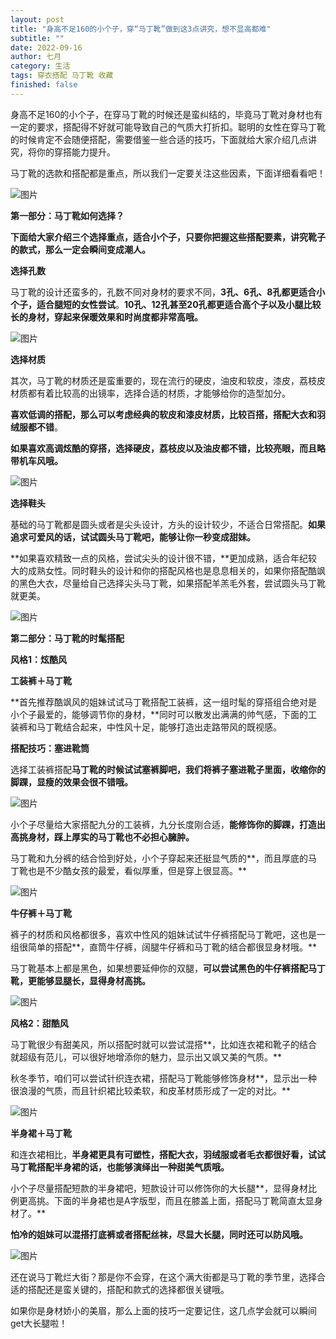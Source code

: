 ```yaml
---
layout: post
title: "身高不足160的小个子，穿“马丁靴”做到这3点讲究，想不显高都难"
subtitle: ""
date: 2022-09-16
author: 七月
category: 生活
tags: 穿衣搭配 马丁靴 收藏
finished: false
---
```


身高不足160的小个子，在穿马丁靴的时候还是蛮纠结的，毕竟马丁靴对身材也有一定的要求，搭配得不好就可能导致自己的气质大打折扣。聪明的女性在穿马丁靴的时候肯定不会随便搭配，需要借鉴一些合适的技巧，下面就给大家介绍几点讲究，将你的穿搭能力提升。

马丁靴的选款和搭配都是重点，所以我们一定要关注这些因素，下面详细看看吧！

![图片](/img/640.jpeg)

**第一部分：马丁靴如何选择？**

**下面给大家介绍三个选择重点，适合小个子，只要你把握这些搭配要素，讲究靴子的款式，那么一定会瞬间变成潮人。**

**选择孔数**

马丁靴的设计还蛮多的，孔数不同对身材的要求不同，**3孔、6孔、8孔都更适合小个子，适合腿短的女性尝试**。**10孔、12孔甚至20孔都更适合高个子以及小腿比较长的身材，穿起来保暖效果和时尚度都非常高哦。**

![图片](/img/640-20220916165010164.jpeg)

**选择材质**

其次，马丁靴的材质还是蛮重要的，现在流行的硬皮，油皮和软皮，漆皮，荔枝皮材质都有着比较高的出镜率，选择合适的材质，才能够给你的造型加分。

**喜欢低调的搭配，那么可以考虑经典的软皮和漆皮材质，比较百搭，搭配大衣和羽绒服都不错**。

**如果喜欢高调炫酷的穿搭，选择硬皮，荔枝皮以及油皮都不错，比较亮眼，而且略带机车风哦。**

![图片](/img/640-20220916165021356.jpeg)

**选择鞋头**

基础的马丁靴都是圆头或者是尖头设计，方头的设计较少，不适合日常搭配。**如果追求可爱风的话，试试圆头马丁靴吧，能够让你一秒变成甜妹。**

**如果喜欢精致一点的风格，尝试尖头的设计很不错，**更加成熟，适合年纪较大的成熟女性。同时鞋头的设计和你的搭配风格也是息息相关的，如果你搭配酷飒的黑色大衣，尽量给自己选择尖头马丁靴，如果搭配羊羔毛外套，尝试圆头马丁靴就更美。

![图片](/img/640-20220916165027035.jpeg)

**第二部分：马丁靴的时髦搭配**

**风格1：炫酷风**

**工装裤＋马丁靴**

**首先推荐酷飒风的姐妹试试马丁靴搭配工装裤，这一组时髦的穿搭组合绝对是小个子最爱的，能够调节你的身材，**同时可以散发出满满的帅气感，下面的工装裤和马丁靴结合起来，中性风十足，能够打造出走路带风的既视感。

**搭配技巧：塞进靴筒**

选择工装裤搭配**马丁靴的时候试试塞裤脚吧，我们将裤子塞进靴子里面，收缩你的脚踝，显瘦的效果会很不错哦。**

![图片](/img/640-3318233.png)

小个子尽量给大家搭配九分的工装裤，九分长度刚合适，**能修饰你的脚踝，打造出高挑身材，踩上厚实的马丁靴也不必担心臃肿。**

马丁靴和九分裤的结合恰到好处，小个子穿起来还挺显气质的**，而且厚底的马丁靴也是不少酷女孩的最爱，看似厚重，但是穿上很显高。**

![图片](/img/640-20220916165040764.png)

**牛仔裤＋马丁靴**

裤子的材质和风格都很多，喜欢中性风的姐妹试试牛仔裤搭配马丁靴吧，这也是一组很简单的搭配**，直筒牛仔裤，阔腿牛仔裤和马丁靴的结合都很显身材哦。**

马丁靴基本上都是黑色，如果想要延伸你的双腿，**可以尝试黑色的牛仔裤搭配马丁靴，更能够显腿长，显得身材高挑。**

![图片](/img/640-20220916165048339.png)

**风格2：甜酷风**

马丁靴很少有甜美风，所以搭配时就可以尝试混搭**，比如连衣裙和靴子的结合就超级有范儿，可以很好地增添你的魅力，显示出又飒又美的气质。**

秋冬季节，咱们可以尝试针织连衣裙，搭配马丁靴能够修饰身材**，显示出一种很浪漫的气质，而且针织裙比较柔软，和皮革材质形成了一定的对比。**

![图片](/img/640-20220916165054052.png)

**半身裙＋马丁靴**

和连衣裙相比，**半身裙更具有可塑性，搭配大衣，羽绒服或者毛衣都很好看，试试马丁靴搭配半身裙的话，也能够演绎出一种甜美气质哦。**

小个子尽量搭配短款的半身裙吧，短款设计可以修饰你的大长腿**，显得身材比例更高挑。下面的半身裙也是A字版型，而且在膝盖上面，搭配马丁靴简直太显身材了。**

**怕冷的姐妹可以混搭打底裤或者搭配丝袜，尽显大长腿，同时还可以防风哦。**

![图片](/img/640-20220916165101294.png)

还在说马丁靴烂大街？那是你不会穿，在这个满大街都是马丁靴的季节里，选择合适的搭配还是蛮关键的，搭配和款式的选择都很关键哦。

如果你是身材娇小的美眉，那么上面的技巧一定要记住，这几点学会就可以瞬间get大长腿啦！
